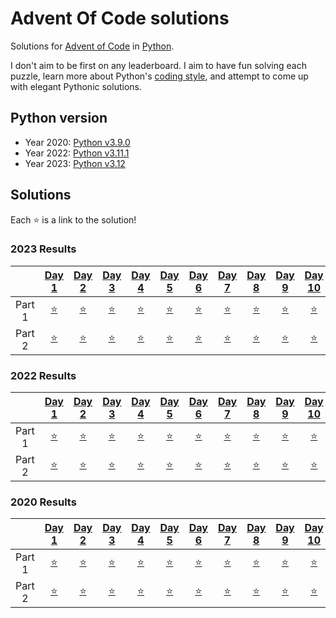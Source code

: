 # Advent Of Code solutions

Solutions for [Advent of Code](https://adventofcode.com) in [Python](https://www.python.org/).

I don't aim to be first on any leaderboard. I aim to have fun solving each puzzle, learn more about Python's [coding style](https://peps.python.org/pep-0008/), and attempt to come up with elegant Pythonic solutions.

## Python version
- Year 2020: [Python v3.9.0](https://www.python.org/downloads/release/python-390/)
- Year 2022: [Python v3.11.1](https://www.python.org/downloads/release/python-3111/)
- Year 2023: [Python v3.12](https://www.python.org/downloads/release/python-3120/)

## Solutions

Each ⭐ is a link to the solution!

<!-- Generate Table Anchor -->
### 2023 Results
| | [Day 1](https://adventofcode.com/2023/day/1) | [Day 2](https://adventofcode.com/2023/day/2) | [Day 3](https://adventofcode.com/2023/day/3) | [Day 4](https://adventofcode.com/2023/day/4) | [Day 5](https://adventofcode.com/2023/day/5) | [Day 6](https://adventofcode.com/2023/day/6) | [Day 7](https://adventofcode.com/2023/day/7) | [Day 8](https://adventofcode.com/2023/day/8) | [Day 9](https://adventofcode.com/2023/day/9) | [Day 10](https://adventofcode.com/2023/day/10) | [Day 11](https://adventofcode.com/2023/day/11) | [Day 12](https://adventofcode.com/2023/day/12) | [Day 13](https://adventofcode.com/2023/day/13) | [Day 14](https://adventofcode.com/2023/day/14) | [Day 15](https://adventofcode.com/2023/day/15) | [Day 16](https://adventofcode.com/2023/day/16) | [Day 17](https://adventofcode.com/2023/day/17) | [Day 18](https://adventofcode.com/2023/day/18) | [Day 19](https://adventofcode.com/2023/day/19) | [Day 20](https://adventofcode.com/2023/day/20) | [Day 21](https://adventofcode.com/2023/day/21) | [Day 22](https://adventofcode.com/2023/day/22) | [Day 23](https://adventofcode.com/2023/day/23) | [Day 24](https://adventofcode.com/2023/day/24) | [Day 25](https://adventofcode.com/2023/day/25) |
| :---: | :---: | :---: | :---: | :---: | :---: | :---: | :---: | :---: | :---: | :---: | :---: | :---: | :---: | :---: | :---: | :---: | :---: | :---: | :---: | :---: | :---: | :---: | :---: | :---: | :---: |
| Part 1 | [⭐](2023/Day01/1A.py) | [⭐](2023/Day02/2A.py) | [⭐](2023/Day03/3A.py) | [⭐](2023/Day04/4A.py) | [⭐](2023/Day05/5A.py) | [⭐](2023/Day06/6A.py) | [⭐](2023/Day07/7A.py) | [⭐](2023/Day08/8A.py) | [⭐](2023/Day09/9A.py) | [⭐](2023/Day10/10A.py) | [⭐](2023/Day11/11A.py) |  |  | [⭐](2023/Day14/14A.py) | [⭐](2023/Day15/15A.py) |  |  |  |  |  |  |  |  |  |  | 
| Part 2 | [⭐](2023/Day01/1B.py) | [⭐](2023/Day02/2B.py) | [⭐](2023/Day03/3B.py) | [⭐](2023/Day04/4B.py) | [⭐](2023/Day05/5B.py) | [⭐](2023/Day06/6B.py) | [⭐](2023/Day07/7B.py) | [⭐](2023/Day08/8B.py) | [⭐](2023/Day09/9B.py) | [⭐](2023/Day10/10B.py) | [⭐](2023/Day11/11B.py) |  |  | [⭐](2023/Day14/14B.py) | [⭐](2023/Day15/15B.py) |  |  |  |  |  |  |  |  |  |  | 

### 2022 Results
| | [Day 1](https://adventofcode.com/2022/day/1) | [Day 2](https://adventofcode.com/2022/day/2) | [Day 3](https://adventofcode.com/2022/day/3) | [Day 4](https://adventofcode.com/2022/day/4) | [Day 5](https://adventofcode.com/2022/day/5) | [Day 6](https://adventofcode.com/2022/day/6) | [Day 7](https://adventofcode.com/2022/day/7) | [Day 8](https://adventofcode.com/2022/day/8) | [Day 9](https://adventofcode.com/2022/day/9) | [Day 10](https://adventofcode.com/2022/day/10) | [Day 11](https://adventofcode.com/2022/day/11) | [Day 12](https://adventofcode.com/2022/day/12) | [Day 13](https://adventofcode.com/2022/day/13) | [Day 14](https://adventofcode.com/2022/day/14) | [Day 15](https://adventofcode.com/2022/day/15) | [Day 16](https://adventofcode.com/2022/day/16) | [Day 17](https://adventofcode.com/2022/day/17) | [Day 18](https://adventofcode.com/2022/day/18) | [Day 19](https://adventofcode.com/2022/day/19) | [Day 20](https://adventofcode.com/2022/day/20) | [Day 21](https://adventofcode.com/2022/day/21) | [Day 22](https://adventofcode.com/2022/day/22) | [Day 23](https://adventofcode.com/2022/day/23) | [Day 24](https://adventofcode.com/2022/day/24) | [Day 25](https://adventofcode.com/2022/day/25) |
| :---: | :---: | :---: | :---: | :---: | :---: | :---: | :---: | :---: | :---: | :---: | :---: | :---: | :---: | :---: | :---: | :---: | :---: | :---: | :---: | :---: | :---: | :---: | :---: | :---: | :---: |
| Part 1 | [⭐](2022/Day01/1A.py) | [⭐](2022/Day02/2A.py) | [⭐](2022/Day03/3A.py) | [⭐](2022/Day04/4A.py) | [⭐](2022/Day05/5A.py) | [⭐](2022/Day06/6A.py) | [⭐](2022/Day07/7A.py) | [⭐](2022/Day08/8A.py) | [⭐](2022/Day09/9A.py) | [⭐](2022/Day10/10A.py) | [⭐](2022/Day11/11A.py) | [⭐](2022/Day12/12A.py) | [⭐](2022/Day13/13A.py) | [⭐](2022/Day14/14A.py) | [⭐](2022/Day15/15A.py) | [⭐](2022/Day16/16A.py) | [⭐](2022/Day17/17A.py) | [⭐](2022/Day18/18A.py) | [⭐](2022/Day19/19A.py) | [⭐](2022/Day20/20A.py) | [⭐](2022/Day21/21A.py) | [⭐](2022/Day22/22A.py) | [⭐](2022/Day23/23A.py) | [⭐](2022/Day24/24A.py) | [⭐](2022/Day25/25A.py) | 
| Part 2 | [⭐](2022/Day01/1B.py) | [⭐](2022/Day02/2B.py) | [⭐](2022/Day03/3B.py) | [⭐](2022/Day04/4B.py) | [⭐](2022/Day05/5B.py) | [⭐](2022/Day06/6B.py) | [⭐](2022/Day07/7B.py) | [⭐](2022/Day08/8B.py) | [⭐](2022/Day09/9B.py) | [⭐](2022/Day10/10B.py) | [⭐](2022/Day11/11B.py) | [⭐](2022/Day12/12B.py) | [⭐](2022/Day13/13B.py) | [⭐](2022/Day14/14B.py) | [⭐](2022/Day15/15B.py) | [⭐](2022/Day16/16B.py) | [⭐](2022/Day17/17B.py) | [⭐](2022/Day18/18B.py) | [⭐](2022/Day19/19B.py) | [⭐](2022/Day20/20B.py) | [⭐](2022/Day21/21B.py) | [⭐](2022/Day22/22B.py) | [⭐](2022/Day23/23B.py) | [⭐](2022/Day24/24B.py) |  | 

### 2020 Results
| | [Day 1](https://adventofcode.com/2020/day/1) | [Day 2](https://adventofcode.com/2020/day/2) | [Day 3](https://adventofcode.com/2020/day/3) | [Day 4](https://adventofcode.com/2020/day/4) | [Day 5](https://adventofcode.com/2020/day/5) | [Day 6](https://adventofcode.com/2020/day/6) | [Day 7](https://adventofcode.com/2020/day/7) | [Day 8](https://adventofcode.com/2020/day/8) | [Day 9](https://adventofcode.com/2020/day/9) | [Day 10](https://adventofcode.com/2020/day/10) | [Day 11](https://adventofcode.com/2020/day/11) | [Day 12](https://adventofcode.com/2020/day/12) | [Day 13](https://adventofcode.com/2020/day/13) | [Day 14](https://adventofcode.com/2020/day/14) | [Day 15](https://adventofcode.com/2020/day/15) | [Day 16](https://adventofcode.com/2020/day/16) | [Day 17](https://adventofcode.com/2020/day/17) | [Day 18](https://adventofcode.com/2020/day/18) | [Day 19](https://adventofcode.com/2020/day/19) | [Day 20](https://adventofcode.com/2020/day/20) | [Day 21](https://adventofcode.com/2020/day/21) | [Day 22](https://adventofcode.com/2020/day/22) | [Day 23](https://adventofcode.com/2020/day/23) | [Day 24](https://adventofcode.com/2020/day/24) | [Day 25](https://adventofcode.com/2020/day/25) |
| :---: | :---: | :---: | :---: | :---: | :---: | :---: | :---: | :---: | :---: | :---: | :---: | :---: | :---: | :---: | :---: | :---: | :---: | :---: | :---: | :---: | :---: | :---: | :---: | :---: | :---: |
| Part 1 | [⭐](2020/Day01/1A.py) | [⭐](2020/Day02/2A.py) | [⭐](2020/Day03/3A.py) | [⭐](2020/Day04/4A.py) | [⭐](2020/Day05/5A.py) | [⭐](2020/Day06/6A.py) | [⭐](2020/Day07/7A.py) | [⭐](2020/Day08/8A.py) | [⭐](2020/Day09/9A.py) | [⭐](2020/Day10/10A.py) | [⭐](2020/Day11/11A.py) | [⭐](2020/Day12/12A.py) | [⭐](2020/Day13/13A.py) | [⭐](2020/Day14/14A.py) | [⭐](2020/Day15/15A.py) |  |  |  |  |  |  |  |  |  |  | 
| Part 2 | [⭐](2020/Day01/1B.py) | [⭐](2020/Day02/2B.py) | [⭐](2020/Day03/3B.py) | [⭐](2020/Day04/4B.py) | [⭐](2020/Day05/5B.py) | [⭐](2020/Day06/6B.py) | [⭐](2020/Day07/7B.py) | [⭐](2020/Day08/8B.py) | [⭐](2020/Day09/9B.py) | [⭐](2020/Day10/10B.py) | [⭐](2020/Day11/11B.py) | [⭐](2020/Day12/12B.py) | [⭐](2020/Day13/13B.py) | [⭐](2020/Day14/14B.py) | [⭐](2020/Day15/15B.py) |  |  |  |  |  |  |  |  |  |  | 

